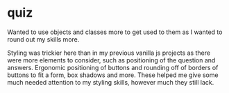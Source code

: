 # quiz
Wanted to use objects and classes more to get used to them as I wanted to round out my skills more.

Styling was trickier here than in my  previous vanilla js projects as there were more elements to consider, such as positioning of the question and answers. Ergonomic positioning of buttons and rounding off of borders of buttons to fit a form, box shadows and more. These helped me give some much needed attention to my styling skills, however much they still lack.
